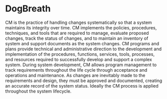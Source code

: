 # DogBreath
CM is the practice of handling changes systematically so that a system maintains its integrity over time. CM implements the policies, procedures, techniques, and tools that are required to manage, evaluate proposed changes, track the status of changes, and to maintain an inventory of system and support documents as the system changes. CM programs and plans provide technical and administrative direction to the development and implementation of the procedures, functions, services, tools, processes, and resources required to successfully develop and support a complex system. During system development, CM allows program management to track requirements throughout the life cycle through acceptance and operations and maintenance. As changes are inevitably made to the requirements and design, they must be approved and documented, creating an accurate record of the system status. Ideally the CM process is applied throughout the system lifecycle.
